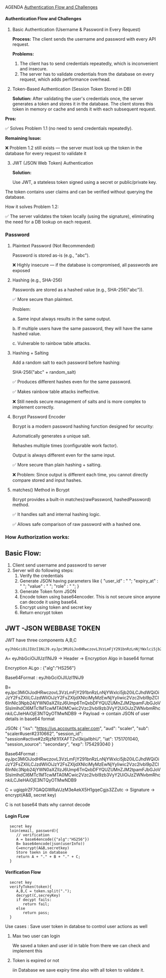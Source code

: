 
AGENDA
[Authentication Flow and Challenges](#authentication-flow-and-challenges)


#### Authentication Flow and Challenges
1. Basic Authentication (Username & Password in Every Request)
   
    **Process:**
   The client sends the username and password with every API request.

    **Problems:**

    1. The client has to send credentials repeatedly, which is inconvenient and insecure.
    2. The server has to validate credentials from the database on every request, which adds performance overhead.

2. Token-Based Authentication (Session Token Stored in DB)


   **Solution:**
   After validating the user's credentials once, the server generates a token and stores it in the database.
   The client stores this token in memory or cache and sends it with each subsequent request.
   

 **Pros:**

✅ Solves Problem 1.1 (no need to send credentials repeatedly).

**Remaining Issue:**

❌ Problem 1.2 still exists — the server must look up the token in the database for every request to validate it

3. JWT (JSON Web Token) Authentication

   **Solution:**


   Use JWT, a stateless token signed using a secret or public/private key.
   

The token contains user claims and can be verified without querying the database.

How it solves Problem 1.2:


✅ The server validates the token locally (using the signature), eliminating the need for a DB lookup on each request.


### Password
1. Plaintext Password (Not Recommended)

   Password is stored as-is (e.g., "abc").

    ❌ Highly insecure — if the database is compromised, all passwords are exposed
2. Hashing (e.g., SHA-256)

   Passwords are stored as a hashed value (e.g., SHA-256("abc")).

    ✅ More secure than plaintext.

    Problem:

    a. Same input always results in the same output.

    b. If multiple users have the same password, they will have the same hashed value.

    c. Vulnerable to rainbow table attacks.
3. Hashing + Salting
   
    Add a random salt to each password before hashing:
    
    SHA-256("abc" + random_salt)

    ✅ Produces different hashes even for the same password.

    ✅ Makes rainbow table attacks ineffective.

    ❌ Still needs secure management of salts and is more complex to implement correctly.

4. Bcrypt Password Encoder
   
    Bcrypt is a modern password hashing function designed for security:

    Automatically generates a unique salt.

    Rehashes multiple times (configurable work factor).

    Output is always different even for the same input.

    ✅ More secure than plain hashing + salting.

    ❌ Problem: Since output is different each time, you cannot directly compare stored and input hashes.

5. matches() Method in Bcrypt
   
    Bcrypt provides a built-in matches(rawPassword, hashedPassword) method.

    ✅ It handles salt and internal hashing logic.

    ✅ Allows safe comparison of raw password with a hashed one.


### How Authorization works:
## Basic Flow:
1. Client send username and password to server
2. Server will do following steps:   
   1. Verify the credentials 
   2. Generate JSON having parameters like
      {
        "user_id" : "  ";
        "expiry_at" : "  ";
         "value" : "  ";
         "role" : " ";
      }
   3. Generate Token form JSON
   4. Encode token using base64encoder. This is not secure since anyone can decode it using base64.
   5. Encrypt using token and secret key
   6. Return encrypt token

## JWT -JSON WEBBASE TOKEN

JWT have three components A,B,C
```
eyJhbGciOiJIUzI1NiJ9.eyJpc3MiOiJodHRwczovL3VzLmFjY291bnRzLnNjYWxlci5jb20iLCJhdWQiOiJzY2FsZXIiLCJzdWIiOiJzY2FsZXIjdXNlciMyMzEwNjYyIiwic2Vzc2lvbl9pZCI6InNlc3Npb24jYWN0aXZlIzJ6Ump6TnQxbDFYQUZUMnZJM2tpamFJbGJoVSIsImlhdCI6MTc1MTcwMTA0MCwic2Vzc2lvbl9zb3VyY2UiOiJzZWNvbmRhcnkiLCJleHAiOjE3NTQyOTMwNDB9.ugiqplrZF7GAQGWRaVJzM3eAekX5H1gqeCgjs3ZZutc
```

A= eyJhbGciOiJIUzI1NiJ9  -> Header -> Encryption Algo in base64 format
 
Encryption ALgo : {"alg":"HS256"}

Base64Format : eyJhbGciOiJIUzI1NiJ9

B= eyJpc3MiOiJodHRwczovL3VzLmFjY291bnRzLnNjYWxlci5jb20iLCJhdWQiOiJzY2FsZXIiLCJzdWIiOiJzY2FsZXIjdXNlciMyMzEwNjYyIiwic2Vzc2lvbl9pZCI6InNlc3Npb24jYWN0aXZlIzJ6Ump6TnQxbDFYQUZUMnZJM2tpamFJbGJoVSIsImlhdCI6MTc1MTcwMTA0MCwic2Vzc2lvbl9zb3VyY2UiOiJzZWNvbmRhcnkiLCJleHAiOjE3NTQyOTMwNDB9
  -> Payload  -> contain JSON of user details in base64 format

JSON: {
"iss": "https://us.accounts.scaler.com",
"aud": "scaler",
"sub": "scaler#user#2310662",
"session_id": "session#active#2zRjzNt1l1XAFT2vI3kijaIlbhU",
"iat": 1751701040,
"session_source": "secondary",
"exp": 1754293040
}

Base64Format : eyJpc3MiOiJodHRwczovL3VzLmFjY291bnRzLnNjYWxlci5jb20iLCJhdWQiOiJzY2FsZXIiLCJzdWIiOiJzY2FsZXIjdXNlciMyMzEwNjYyIiwic2Vzc2lvbl9pZCI6InNlc3Npb24jYWN0aXZlIzJ6Ump6TnQxbDFYQUZUMnZJM2tpamFJbGJoVSIsImlhdCI6MTc1MTcwMTA0MCwic2Vzc2lvbl9zb3VyY2UiOiJzZWNvbmRhcnkiLCJleHAiOjE3NTQyOTMwNDB9

C = ugiqplrZF7GAQGWRaVJzM3eAekX5H1gqeCgjs3ZZutc  -> Signature -> encrypt(A&B, secret key)

C is not base64 thats why cannot decode


#### Login FLow
      
      secret key
      loin(email, password){
         // verification 
         A = base64encode({"alg":"HS256"})
         B= base64encode(json(userInfo))
         C=encrypt(A&B,secretkey)
         Store toekn in database
         return A + "." + B + "." + C;
      }

#### Verification Flow

      secret key
      verifyToken(token){
         A,B,C = token.split(".");
         decrypt(C,secreyKey)  
         if decypt fails:
            return fail;
         else
            return pass;
      }

Use cases  : Save user token in databse to control user actions as well
1. Max two user can login 
   
   We saved a token and user id in table from there we can check and implement this

2. Token is expired or not
   
   iin Database we save expiry time also with all token to validate it. 























